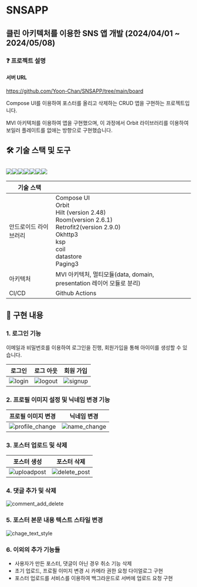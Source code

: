 # SNSAPP

## 클린 아키텍처를 이용한 SNS 앱 개발 (2024/04/01 ~ 2024/05/08)

### :question: 프로젝트 설명

#### 서버 URL
https://github.com/Yoon-Chan/SNSAPP/tree/main/board

Compose UI를 이용하여 포스터를 올리고 삭제하는 CRUD 앱을 구현하는 프로젝트입니다.

MVI 아키텍처를 이용하여 앱을 구현했으며, 이 과정에서 Orbit 라이브러리를 이용하여 보일러 플레이트를 없애는 방향으로 구현했습니다.

## 🛠 기술 스택 및 도구

## <img src="https://img.shields.io/badge/android-34A853?style=for-the-badge&logo=android&logoColor=white"><img src="https://img.shields.io/badge/androidstudio-3DDC84?style=for-the-badge&logo=androidstudio&logoColor=white"><img src="https://img.shields.io/badge/kotlin-7F52FF?style=for-the-badge&logo=kotlin&logoColor=white"><img src="https://img.shields.io/badge/spring-6DB33F?style=for-the-badge&logo=spring&logoColor=white"><img src="https://img.shields.io/badge/githubactions-2088FF?style=for-the-badge&logo=githubactions&logoColor=white"><img src="https://img.shields.io/badge/github-181717?style=for-the-badge&logo=github&logoColor=white"><img src="https://img.shields.io/badge/jetpackcompose-4285F4?style=for-the-badge&logo=jetpackcompose&logoColor=white">

| 기술 스택             |                                                              |
| --------------------- | ------------------------------------------------------------ |
| 안드로이드 라이브러리 | Compose UI<br />Orbit<br />Hilt (version 2.48)<br />Room(version 2.6.1)<br />Retrofit2(version 2.9.0)<br />Okhttp3<br />ksp<br />coil<br />datastore<br />Paging3 |
| 아키텍처              | MVI 아키텍처, 멀티모듈(data, domain, presentation 레이어 모듈로 분리) |
| CI/CD                 | Github Actions                                               |



## :pushpin: 구현 내용



### 1. 로그인 기능

이메일과 비밀번호를 이용하여 로그인을 진행, 회원가입을 통해 아이이를 생성할 수 있습니다.

| 로그인 | 로그 아웃 | 회원 가입 |
| ------ | --------- | --------- |
|    ![login](https://github.com/Yoon-Chan/SNSAPP/assets/56026214/15846559-98ee-4096-88ec-576280c527bc) |    ![logout](https://github.com/Yoon-Chan/SNSAPP/assets/56026214/21e80782-5e53-4bdb-844d-0bd7248a75ec)  |     ![signup](https://github.com/Yoon-Chan/SNSAPP/assets/56026214/1d67276e-56e3-495d-8c89-d3a32fd9f1e8) |



### 2. 프로필 이미지 설정 및 닉네임 변경 기능

| 프로필 이미지 변경 | 닉네임 변경 |
| ------------------ | ----------- |
|         ![profile_change](https://github.com/Yoon-Chan/SNSAPP/assets/56026214/d375bb4c-4b45-4990-9e2c-2a8146481efe)  |        ![name_change](https://github.com/Yoon-Chan/SNSAPP/assets/56026214/f71f66c7-1c3a-45c1-9871-90f44e96f5db) |



### 3. 포스터 업로드 및 삭제

| 포스터 생성 | 포스터 삭제 |
| ----------- | ----------- |
|      ![uploadpost](https://github.com/Yoon-Chan/SNSAPP/assets/56026214/54437d79-a4e9-479b-a53d-08db7f1fa949)  |        ![delete_post](https://github.com/Yoon-Chan/SNSAPP/assets/56026214/8b7ef2bf-f889-44bd-9649-ec3d0cb1ff2e) |



### 4. 댓글 추가 및 삭제

![comment_add_delete](https://github.com/Yoon-Chan/SNSAPP/assets/56026214/2500a8a2-da46-4cbf-9e6f-d99e1f39d87c)


### 5. 포스터 본문 내용 텍스트 스타일 변경

![chage_text_style](https://github.com/Yoon-Chan/SNSAPP/assets/56026214/e843ac6e-88aa-4b0f-8c64-ea6722125edc)




### 6. 이외의 추가 기능들

+ 사용자가 만든 포스터, 댓글이 아닌 경우 취소 기능 삭제
+ 초기 업로드, 프로필 이미지 변경 시 카메라 권한 요청 다이얼로그 구현
+ 포스터 업로드를 서비스를 이용하여 백그라운드로 서버에 업로드 요청 구현

